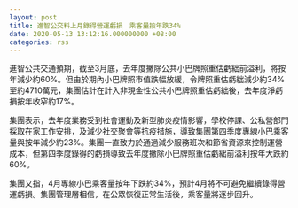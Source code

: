 ```yaml
---
layout: post
title: 進智公交料上月錄得營運虧損　乘客量按年跌34%
date: 2020-05-13 13:12:16.000000000 +08:00
categories: rss
---
```


進智公共交通預期，截至3月底，去年度撇除公共小巴牌照重估虧絀前溢利，將按年減少約60%。但由於期內小巴牌照市值跌幅放緩，令牌照重估虧絀減少約34%至約4710萬元，集團估計在計入非現金性公共小巴牌照重估虧絀後，去年度淨虧損按年收窄約17%。

集團表示，去年度業務受到社會運動及新型肺炎疫情影響，學校停課、公私營部門採取在家工作安排，及減少社交聚會等抗疫措施，導致集團第四季度專線小巴乘客量與按年減少約23%。集團一直致力於通過減少服務班次和節省資源來控制運營成本，但第四季度錄得的虧損導致去年度撇除小巴牌照重估虧絀前溢利按年大跌約60%。

集團又指，4月專線小巴乘客量按年下跌約34%，預計4月將不可避免繼續錄得營運虧損。集團管理層相信，在公眾恢復正常生活後，乘客量將逐步回升。
